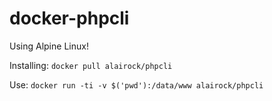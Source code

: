 docker-phpcli
=============

Using Alpine Linux!

Installing: 
`docker pull alairock/phpcli`


Use: 
`docker run -ti -v $('pwd'):/data/www alairock/phpcli`
